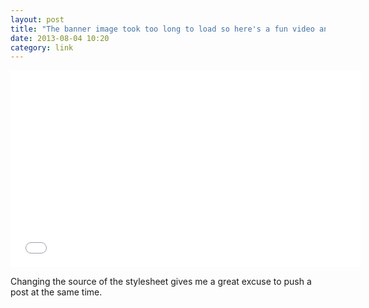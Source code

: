 ```yaml
---
layout: post
title: "The banner image took too long to load so here's a fun video and a new banner colour"
date: 2013-08-04 10:20
category: link
---
```


<iframe width="560" height="315" src="//www.youtube.com/embed/0jfmwYNq_cg" frameborder="0" allowfullscreen="1"> </iframe>

Changing the source of the stylesheet gives me a great excuse to push a post at the same time.